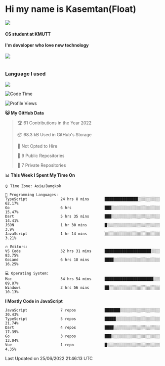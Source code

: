 # Hi my name is Kasemtan(Float)
![](https://64.media.tumblr.com/9c2a8f831efe8da556ffbf89cebb52c9/b86c1ab833a37e32-93/s1280x1920/d000dc22f75df64be2bc150f5fa69c4f6df6bb07.gifv)
#### CS student at KMUTT
#### I'm developer who love new technology
[![](https://github-readme-stats.vercel.app/api?username=FloatKasemtan&show_icons=true&theme=nightowl)]()
#
### Language I used
[![](https://github-readme-stats.vercel.app/api/top-langs/?username=FloatKasemtan&layout=compact&theme=nightowl)]()
<!--START_SECTION:waka-->
![Code Time](http://img.shields.io/badge/Code%20Time-508%20hrs%2021%20mins-blue)

![Profile Views](http://img.shields.io/badge/Profile%20Views-0-blue)

**🐱 My GitHub Data** 

> 🏆 61 Contributions in the Year 2022
 > 
> 📦 68.3 kB Used in GitHub's Storage 
 > 
> 🚫 Not Opted to Hire
 > 
> 📜 9 Public Repositories 
 > 
> 🔑 7 Private Repositories  
 > 
📊 **This Week I Spent My Time On** 

```text
⌚︎ Time Zone: Asia/Bangkok

💬 Programming Languages: 
TypeScript               24 hrs 8 mins       ███████████████░░░░░░░░░░   62.17% 
Go                       6 hrs               ███░░░░░░░░░░░░░░░░░░░░░░   15.47% 
Dart                     5 hrs 35 mins       ███░░░░░░░░░░░░░░░░░░░░░░   14.41% 
JSON                     1 hr 30 mins        █░░░░░░░░░░░░░░░░░░░░░░░░   3.9% 
JavaScript               1 hr 14 mins        ░░░░░░░░░░░░░░░░░░░░░░░░░   3.21%

🔥 Editors: 
VS Code                  32 hrs 31 mins      █████████████████████░░░░   83.75% 
GoLand                   6 hrs 18 mins       ████░░░░░░░░░░░░░░░░░░░░░   16.25%

💻 Operating System: 
Mac                      34 hrs 54 mins      ██████████████████████░░░   89.87% 
Windows                  3 hrs 56 mins       ██░░░░░░░░░░░░░░░░░░░░░░░   10.13%

```

**I Mostly Code in JavaScript** 

```text
JavaScript               7 repos             ███████░░░░░░░░░░░░░░░░░░   30.43% 
TypeScript               5 repos             █████░░░░░░░░░░░░░░░░░░░░   21.74% 
Dart                     4 repos             ████░░░░░░░░░░░░░░░░░░░░░   17.39% 
Go                       3 repos             ███░░░░░░░░░░░░░░░░░░░░░░   13.04% 
Vue                      1 repo              █░░░░░░░░░░░░░░░░░░░░░░░░   4.35%

```



 Last Updated on 25/06/2022 21:46:13 UTC
<!--END_SECTION:waka-->
<!--
**FloatKasemtan/FloatKasemtan** is a ✨ _special_ ✨ repository because its `README.md` (this file) appears on your GitHub profile.

Here are some ideas to get you started:

- 🔭 I’m currently working on ...
- 🌱 I’m currently learning ...
- 👯 I’m looking to collaborate on ...
- 🤔 I’m looking for help with ...
- 💬 Ask me about ...
- 📫 How to reach me: ...
- 😄 Pronouns: ...
- ⚡ Fun fact: ...
-->
